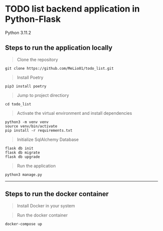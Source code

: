 # TODO list backend application in Python-Flask 
Python 3.11.2
## Steps to run the application locally

> Clone the repository

    git clone https://github.com/MeLio01/todo_list.git

> Install Poetry

    pip3 install poetry
      
> Jump to project directiory

    cd todo_list

> Activate the virtual environment and install dependencies

    python3 -m venv venv
    source venv/bin/activate
    pip install -r requirements.txt

> Initialize SqlAlchemy Database

    flask db init
    flask db migrate
    flask db upgrade

> Run the application

    python3 manage.py

----------------------------------------------------------

## Steps to run the docker container

> Install Docker in your system

> Run the docker container 

    docker-compose up
